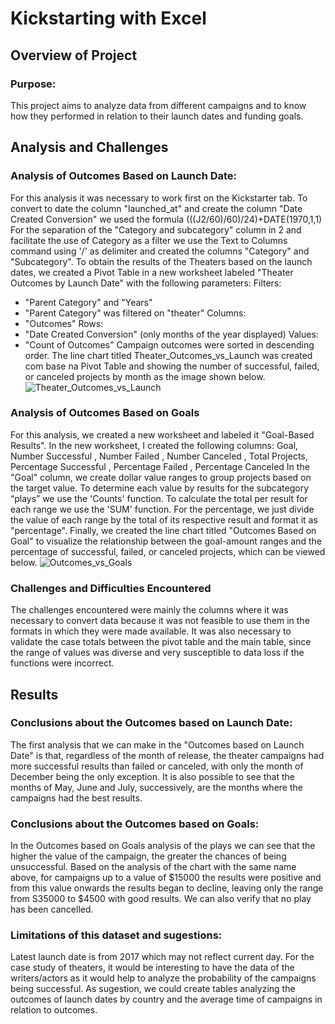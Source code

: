 # Kickstarting with Excel

## Overview of Project

### Purpose: 
This project aims to analyze data from different campaigns and to know how they performed in relation to their launch dates and funding goals.

## Analysis and Challenges

### Analysis of Outcomes Based on Launch Date:
For this analysis it was necessary to work first on the Kickstarter tab.
To convert to date the column "launched_at" and create the column "Date Created Conversion" we used the formula (((J2/60)/60)/24)+DATE(1970,1,1)
For the separation of the "Category and subcategory" column in 2 and facilitate the use of Category as a filter we use the Text to Columns command using '/' as delimiter and created the columns "Category" and "Subcategory".
To obtain the results of the Theaters based on the launch dates, we created a Pivot Table in a new worksheet labeled "Theater Outcomes by Launch Date" with the following parameters:
Filters: 
- "Parent Category" and "Years"
- "Parent Category" was filtered on "theater"
Columns: 
- "Outcomes"
Rows: 
- "Date Created Conversion" (only months of the year displayed)
Values: 
- "Count of Outcomes"
Campaign outcomes were sorted in descending order.
The line chart titled Theater_Outcomes_vs_Launch was created com base na Pivot Table and showing the number of successful, failed, or canceled projects by month as the image shown below.
![Theater_Outcomes_vs_Launch](https://user-images.githubusercontent.com/111664141/186991356-bb832d1b-b9ca-49a9-9850-796db44289a5.png)


### Analysis of Outcomes Based on Goals
For this analysis, we created a new worksheet and labeled it "Goal-Based Results".
In the new worksheet, I created the following columns:
Goal, Number Successful , Number Failed , Number Canceled , Total Projects, Percentage Successful , Percentage Failed , Percentage Canceled 
In the "Goal" column, we create dollar value ranges to group projects based on the target value.
To determine each value by results for the subcategory “plays” we use the 'Counts' function.
To calculate the total per result for each range we use the 'SUM' function.
For the percentage, we just divide the value of each range by the total of its respective result and format it as "percentage".
Finally, we created the line chart titled "Outcomes Based on Goal" to visualize the relationship between the goal-amount ranges and the percentage of successful, failed, or canceled projects, which can be viewed below.
![Outcomes_vs_Goals](https://user-images.githubusercontent.com/111664141/186991436-efb1ce58-81ea-4aac-a708-8b2a58ab1468.png)


### Challenges and Difficulties Encountered
The challenges encountered were mainly the columns where it was necessary to convert data because it was not feasible to use them in the formats in which they were made available. It was also necessary to validate the case totals between the pivot table and the main table, since the range of values was diverse and very susceptible to data loss if the functions were incorrect.

## Results

### Conclusions about the Outcomes based on Launch Date:
The first analysis that we can make in the "Outcomes based on Launch Date" is that, regardless of the month of release, the theater campaigns had more successful results than failed or canceled, with only the month of December being the only exception. 
It is also possible to see that the months of May, June and July, successively, are the months where the campaigns had the best results.

### Conclusions about the Outcomes based on Goals:
In the Outcomes based on Goals analysis of the plays we can see that the higher the value of the campaign, the greater the chances of being unsuccessful. 
Based on the analysis of the chart with the same name above, for campaigns up to a value of $15000 the results were positive and from this value onwards the results began to decline, leaving only the range from S35000 to $4500 with good results. 
We can also verify that no play has been cancelled.

### Limitations of this dataset and sugestions:
Latest launch date is from 2017 which may not reflect current day. 
For the case study of theaters, it would be interesting to have the data of the writers/actors as it would help to analyze the probability of the campaigns being successful.
As sugestion, we could create tables analyzing the outcomes of launch dates by country and the average time of campaigns in relation to outcomes.



